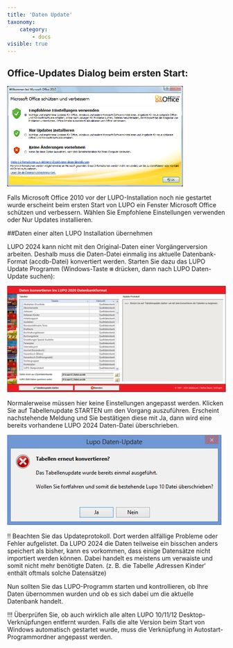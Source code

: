 ```yaml
---
title: 'Daten Update'
taxonomy:
    category:
        - docs
visible: true
---
```


## Office-Updates Dialog beim ersten Start:

![access-warning](../../images/access-warning.png)

Falls Microsoft Office 2010 vor der LUPO-Installation noch nie gestartet wurde erscheint beim ersten Start von LUPO ein Fenster Microsoft Office schützen und verbessern. Wählen Sie Empfohlene Einstellungen verwenden oder Nur Updates installieren.

##Daten einer alten LUPO Installation übernehmen

LUPO 2024 kann nicht mit den Original-Daten einer Vorgängerversion arbeiten. Deshalb muss die Daten-Datei einmalig ins aktuelle Datenbank-Format (accdb-Datei) konvertiert werden.
Starten Sie dazu das LUPO Update Programm (Windows-Taste <kbd>⊞</kbd> drücken, dann nach LUPO Daten-Update suchen):

![daten-konvertieren](../../images/tabellen-konvertieren.png)

Normalerweise müssen hier keine Einstellungen angepasst werden. Klicken Sie auf <span class="btn-lupo"> Tabellenupdate STARTEN</span> um den Vorgang auszuführen.
Erscheint nachstehende Meldung und Sie bestätigen diese mit <span class="btn-lupo">Ja</span>, dann wird eine bereits vorhandene LUPO 2024 Daten-Datei überschrieben.

![tabelle-konvertieren-warning](../../images/tabellen-konvertieren-msg-warning.png)

!! Beachten Sie das Updateprotokoll. Dort werden allfällige Probleme oder Fehler aufgelistet. Da LUPO 2024 die Daten teilweise ein bisschen anders speichert als bisher, kann es vorkommen, dass einige Datensätze nicht importiert werden können. Dabei handelt es meistens um verwaiste und somit nicht mehr benötigte Daten. (z. B. die Tabelle ‚Adressen Kinder‘ enthält oftmals solche Datensätze)

Nun sollten Sie das LUPO-Programm starten und kontrollieren, ob Ihre Daten übernommen wurden und ob es sich dabei um die aktuelle Datenbank handelt.

!!! Überprüfen Sie, ob auch wirklich alle alten LUPO 10/11/12 Desktop-Verknüpfungen entfernt wurden. Falls die alte Version beim Start von Windows automatisch gestartet wurde, muss die Verknüpfung in Autostart-Programmordner angepasst werden.
